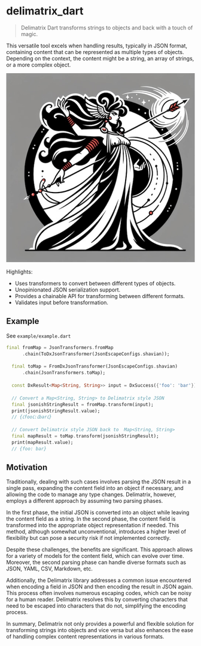 # delimatrix_dart

> Delimatrix Dart transforms strings to objects and back with a touch of magic.

This versatile tool excels when handling results, typically in JSON format, containing content that can be represented as multiple types of objects. Depending on the context, the content might be a string, an array of strings, or a more complex object.

![Delimatrix](doc/delimatrix.jpeg)

Highlights:

- Uses transformers to convert between different types of objects.
- Unopinionated JSON serialization support.
- Provides a chainable API for transforming between different formats.
- Validates input before transformation.

## Example

See `example/example.dart`

```dart
final fromMap = JsonTransformers.fromMap
      .chain(ToDxJsonTransformer(JsonEscapeConfigs.shavian));

  final toMap = FromDxJsonTransformer(JsonEscapeConfigs.shavian)
      .chain(JsonTransformers.toMap);

  const DxResult<Map<String, String>> input = DxSuccess({'foo': 'bar'});

  // Convert a Map<String, String> to Delimatrix style JSON
  final jsonishStringResult = fromMap.transform(input);
  print(jsonishStringResult.value);
  // {𐑖foo𐑖:𐑖bar𐑖}

  // Convert Delimatrix style JSON back to  Map<String, String>
  final mapResult = toMap.transform(jsonishStringResult);
  print(mapResult.value);
  // {foo: bar}
```

## Motivation

Traditionally, dealing with such cases involves parsing the JSON result in a single pass, expanding the content field into an object if necessary, and allowing the code to manage any type changes. Delimatrix, however, employs a different approach by assuming two parsing phases.

In the first phase, the initial JSON is converted into an object while leaving the content field as a string. In the second phase, the content field is transformed into the appropriate object representation if needed. This method, although somewhat unconventional, introduces a higher level of flexibility but can pose a security risk if not implemented correctly.

Despite these challenges, the benefits are significant. This approach allows for a variety of models for the content field, which can evolve over time. Moreover, the second parsing phase can handle diverse formats such as JSON, YAML, CSV, Markdown, etc.

Additionally, the Delimatrix library addresses a common issue encountered when encoding a field in JSON and then encoding the result in JSON again. This process often involves numerous escaping codes, which can be noisy for a human reader. Delimatrix resolves this by converting characters that need to be escaped into characters that do not, simplifying the encoding process.

In summary, Delimatrix not only provides a powerful and flexible solution for transforming strings into objects and vice versa but also enhances the ease of handling complex content representations in various formats.
